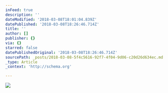 ```yaml
---
inFeed: true
description: ''
dateModified: '2018-03-08T18:01:04.839Z'
datePublished: '2018-03-08T18:26:46.714Z'
title: ''
author: []
publisher: {}
via: {}
starred: false
datePublishedOriginal: '2018-03-08T18:26:46.714Z'
sourcePath: _posts/2018-03-08-5f4c5616-92f7-4f04-9d06-c20d26d634ec.md
_type: Article
_context: 'http://schema.org'

---
```

<article style=""><img src="https://the-grid-user-content.s3-us-west-2.amazonaws.com/3bbc0e22-3a4f-4823-8b69-660f4c95f5b0.jpg" /></article>